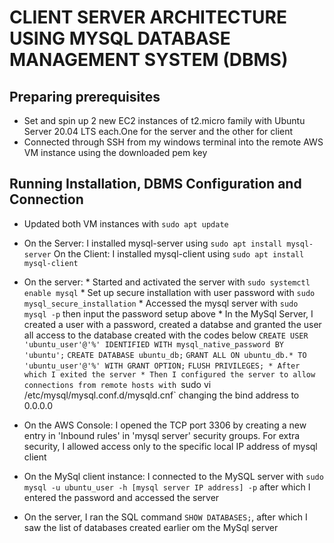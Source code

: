 # CLIENT SERVER ARCHITECTURE USING MYSQL DATABASE MANAGEMENT SYSTEM (DBMS)

## Preparing prerequisites
  * Set and spin up 2 new EC2 instances of t2.micro family with Ubuntu Server 20.04 LTS each.One for the server and the other for client
  * Connected through SSH from my windows terminal into the remote AWS VM instance using the downloaded pem key
  
## Running Installation, DBMS Configuration and Connection
  * Updated both VM instances with `sudo apt update`
  * On the Server: I installed mysql-server using `sudo apt install mysql-server`
    On the Client: I installed mysql-client using `sudo apt install mysql-client`
  * On the server:
          * Started and activated the server with `sudo systemctl enable mysql`
          * Set up secure installation with user password with `sudo mysql_secure_installation`
          * Accessed the mysql server with `sudo mysql -p` then input the password setup above
          * In the MySql Server, I created a user with a password, created a databse and granted the user all access to the database created with the codes below
                  `CREATE USER 'ubuntu_user'@'%' IDENTIFIED WITH mysql_native_password BY 'ubuntu';`
                  `CREATE DATABASE ubuntu_db;`
                  `GRANT ALL ON ubuntu_db.* TO 'ubuntu_user'@'%' WITH GRANT OPTION;`
                  `FLUSH PRIVILEGES;
          * After which I exited the server
          * Then I configured the server to allow connections from remote hosts with `sudo vi /etc/mysql/mysql.conf.d/mysqld.cnf` changing the bind address to 0.0.0.0
          
  * On the AWS Console: I opened the TCP port 3306 by creating a new entry in 'Inbound rules' in 'mysql server' security groups. For extra security, I allowed access only to the specific local IP address of mysql client
  * On the MySql client instance: I connected to the MySQL server with `sudo mysql -u ubuntu_user -h [mysql server IP address] -p` after which I entered the password and accessed the server
  * On the server, I ran the SQL command `SHOW DATABASES;`, after which I saw the list of databases created earlier om the MySql server
